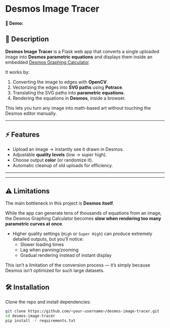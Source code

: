 # Desmos Image Tracer

#### 🎥 Demo: <URL HERE>

## 📖 Description
**Desmos Image Tracer** is a Flask web app that converts a single uploaded image into **Desmos parametric equations** and displays them inside an embedded [Desmos Graphing Calculator](https://www.desmos.com/calculator).  

It works by:
1. Converting the image to edges with **OpenCV**.
2. Vectorizing the edges into **SVG paths** using **Potrace**.
3. Translating the SVG paths into **parametric equations**.
4. Rendering the equations in **Desmos**, inside a browser.

This lets you turn any image into math-based art without touching the Desmos editor manually.

---

## ⚡ Features
- Upload an image → instantly see it drawn in Desmos.
- Adjustable **quality levels** (low → super high).
- Choose output **color** (or randomize it).
- Automatic cleanup of old uploads for efficiency.

---

---

## ⚠️ Limitations
The main bottleneck in this project is **Desmos itself**.  

While the app can generate tens of thousands of equations from an image, the Desmos Graphing Calculator becomes **slow when rendering too many parametric curves at once**.  

- Higher quality settings (`High` or `Super High`) can produce extremely detailed outputs, but you’ll notice:
  - Slower loading times
  - Lag when panning/zooming
  - Gradual rendering instead of instant display

This isn’t a limitation of the conversion process — it’s simply because Desmos isn’t optimized for such large datasets.  

## 🛠️ Installation
Clone the repo and install dependencies:

```bash
git clone https://github.com/<your-username>/desmos-image-tracer.git
cd desmos-image-tracer
pip install -r requirements.txt
